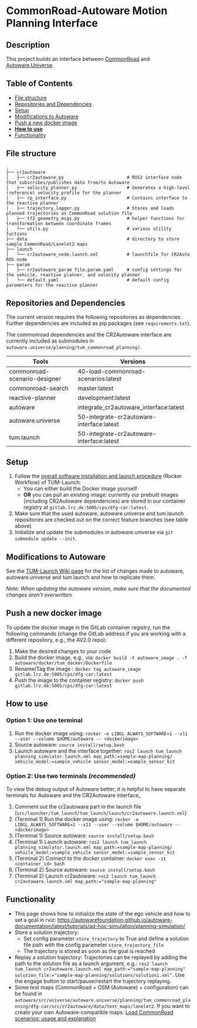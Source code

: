 # CommonRoad-Autoware Motion Planning Interface

## Description
This project builds an interface between [CommonRoad](https://commonroad.in.tum.de/) and [Autoware.Universe](https://github.com/autowarefoundation/autoware.universe). 

## Table of Contents

- [File structure](#file-structure)
- [Repositories and Dependencies](#repositories-and-dependencies)
- [Setup](#setup) 
- [Modifications to Autoware](#modifications-to-autoware)
- [Push a new docker image](#push-a-new-docker-image)
- [**How to use**](#how-to-use)
- [Functionality](#functionality)

## File structure
```
.
├── cr2autoware
│   ├── cr2autoware.py                        # ROS2 interface node that subscribes/publishes data from/to Autoware
│   ├── velocity_planner.py                   # Generates a high-level (reference) velocity profile for the planner
│   ├── rp_interface.py                       # Contains interface to the reactive planner
│   ├── trajectory_logger.py                  # Stores and loads planned trajectories as CommonRoad solution file
│   ├── tf2_geometry_msgs.py                  # helper functions for transformation between coordinate frames
│   └── utils.py                              # various utility fuctions
├── data                                      # directory to store sample CommonRoad/Lanelet2 maps
├── launch
│   └── cr2autoware_node.launch.xml           # launchfile for CR2Auto ROS node 
├── param
│   ├── cr2autoware_param_file.param.yaml     # config settings for the vehicle, reactive planner, and velocity planner
│   └── default_yaml                          # default config parameters for the reactive planner
```


## Repositories and Dependencies
The current version requires the following repositories as dependencies. Further dependencies are included as pip packages (see `requirements.txt`).

The commonroad dependencies and the CR2Autoware interface are currently included as submodules in `autoware.universe/planning/tum_commonroad_planning/`.

| Tools | Versions|
|-|-|
| commonroad-scenario-designer | 40-load-commonroad-scenarios:latest |
| commonroad-search | master:latest |
| reactive-planner | development:latest |
| autoware | integrate_cr2autoware_interface:latest |
| autoware.universe | 50-integrate-cr2autoware-interface:latest |
| tum.launch | 50-integrate-cr2autoware-interface:latest |


## Setup
1. Follow the [overall software installation and launch procedure](https://wiki.tum.de/display/edgar/Rocker+Workflow) (Rocker Workflow) of TUM-Launch:
    * You can either build the Docker image yourself 
    * **OR** you can pull an existing image: currently our prebuilt images (including CR2Autoware dependencies) are stored in our container registry at `gitlab.lrz.de:5005/cps/dfg-car:latest`.
2.  Make sure that the used autoware, autoware.universe and tum.launch repositories are checked out on the correct feature branches (see table above)
3. Initialize and update the submodules in autoware.universe via `git submodule update --init`.


## Modifications to Autoware
See the [TUM-Launch Wiki page](https://gitlab.lrz.de/cps/dfg-car/-/wikis/TUM-Launch) for the list of changes made to autoware, autoware.universe and tum.launch and how to replicate them.

*Note: When updating the autoware version, make sure that the documented changes aren't overwritten.*

## Push a new docker image

To update the docker image in the GitLab container registry, run the following commands (change the GitLab address if you are working with a different repository, e.g., the AV2.0 repo):

1. Make the desired changes to your code
2. Build the docker image, e.g., via: `docker build -t autoware_image . -f autoware/docker/tum_docker/Dockerfile`
3. Rename/Tag the image : `docker tag autoware_image gitlab.lrz.de:5005/cps/dfg-car:latest`
4. Push the image to the container registry: `docker push gitlab.lrz.de:5005/cps/dfg-car:latest`

## How to use
### Option 1: Use one terminal
1. Run the docker image using: `rocker -e LIBGL_ALWAYS_SOFTWARE=1 --x11 --user --volume $HOME/autoware -- <dockerimage>`
2. Source autoware: `source install/setup.bash`
3. Launch autoware and the interface together: `ros2 launch tum_launch planning_simulator.launch.xml map_path:=sample-map-planning/ vehicle_model:=sample_vehicle sensor_model:=sample_sensor_kit`

### Option 2: Use two terminals *(recommended)*
To view the debug output of Autoware better, it is helpful to have separate terminals for Autoware and the CR2Autoware interface_

1. Comment out the cr2autoware part in the launch file (`src/launcher/tum_launch/tum_launch/launch/cr2autoware.launch.xml`)
2. (Terminal 1) Run the docker image using: `rocker -e LIBGL_ALWAYS_SOFTWARE=1 --x11 --user --volume $HOME/autoware -- <dockerimage>`
3. (Terminal 1) Source autoware: `source install/setup.bash`
4. (Terminal 1) Launch autoware: `ros2 launch tum_launch planning_simulator.launch.xml map_path:=sample-map-planning/ vehicle_model:=sample_vehicle sensor_model:=sample_sensor_kit`
5. (Terminal 2) Connect to the docker container: `docker exec -it <container_id> bash`
6. (Terminal 2) Source autoware: `source install/setup.bash`
7. (Terminal 2) Launch cr2autoware: `ros2 launch tum_launch cr2autoware.launch.xml map_path:="sample-map-planning"`

## Functionality
- This page shows how to initialize the state of the ego vehicle and how to set a goal in rviz: https://autowarefoundation.github.io/autoware-documentation/latest/tutorials/ad-hoc-simulation/planning-simulation/
- Store a solution trajectory:
    - Set config parameter `store_trajectory` to True and define a solution file path with the config parameter `store_trajectory_file`
    - The trajectory is stored as soon as the goal is reached
- Replay a solution trajectory: Trajectories can be replayed by adding the path to the solution file as a launch argument, e.g.: `ros2 launch tum_launch cr2autoware.launch.xml map_path:="sample-map-planning" solution_file:="sample-map-planning/solutions/solution1.xml"`. Use the engage button to start/pause/restart the trajectory replaying.
- Some test maps (CommonRoad + OSM (Autoware) + configuration) can be found in `autoware/src/universe/autoware.universe/planning/tum_commonroad_planning/dfg-car/src/cr2autoware/data/test_maps/lanelet2`. If you want to create your own Autoware-compatible maps: [Load CommonRoad scenarios: usage and explanation](https://gitlab.lrz.de/cps/dfg-car/-/wikis/Load-CommonRoad-scenarios:-usage-and-explanation)
